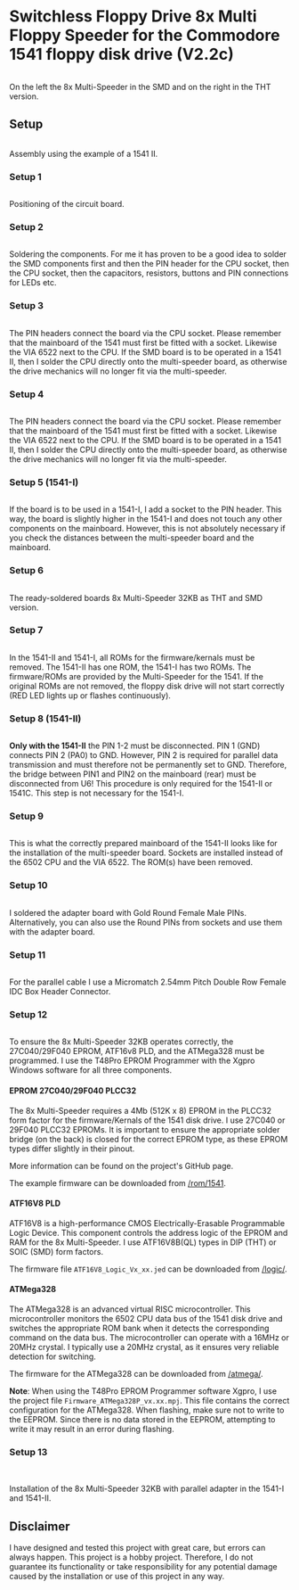 # Switchless Floppy Drive 8x Multi Floppy Speeder for the Commodore 1541 floppy disk drive (V2.2c)



<img title="" src="https://github.com/FraEgg/commodore-1541-switchless-floppydrive-8x-multi-floppy-speeder/blob/master/images/setup/MS_SMD.jpg?raw=true" alt="" data-align="inline" style="zoom:10%;"><img title="" src="https://github.com/FraEgg/commodore-1541-switchless-floppydrive-8x-multi-floppy-speeder/blob/master/images/setup/MS_DIP.jpg?raw=true" alt="" data-align="inline" style="zoom:13%;">

On the left the 8x Multi-Speeder in the SMD and on the right in the THT version.

## Setup

<img title="" src="https://github.com/FraEgg/commodore-1541-switchless-floppydrive-8x-multi-floppy-speeder/blob/master/images/setup/Setup0_1541-II.jpg?raw=true" alt="" style="zoom:15%;" data-align="inline">

Assembly using the example of a 1541 II.



### Setup 1

<img src="https://github.com/FraEgg/commodore-1541-switchless-floppydrive-8x-multi-floppy-speeder/blob/master/images/setup/Setup1_PCB_Setup.jpg?raw=true" title="" alt="" style="zoom:15%;">

Positioning of the circuit board.

### Setup 2

<img src="https://github.com/FraEgg/commodore-1541-switchless-floppydrive-8x-multi-floppy-speeder/blob/master/images/setup/Setup2_PCB_Soldering.jpg?raw=true" title="" alt="" style="zoom:15%;">

Soldering the components. For me it has proven to be a good idea to solder the SMD components first and then the PIN header for the CPU socket, then the CPU socket, then the capacitors, resistors, buttons and PIN connections for LEDs etc.

### Setup 3

<img src="https://github.com/FraEgg/commodore-1541-switchless-floppydrive-8x-multi-floppy-speeder/blob/master/images/setup/Setup3_HeaderPIN.jpg?raw=true" title="" alt="" style="zoom:15%;">

The PIN headers connect the board via the CPU socket. Please remember that the mainboard of the 1541 must first be fitted with a socket. Likewise the VIA 6522 next to the CPU. If the SMD board is to be operated in a 1541 II, then I solder the CPU directly onto the multi-speeder board, as otherwise the drive mechanics will no longer fit via the multi-speeder.

### Setup 4

<img src="https://github.com/FraEgg/commodore-1541-switchless-floppydrive-8x-multi-floppy-speeder/blob/master/images/setup/Setup3_HeaderPIN.jpg?raw=true" title="" alt="" style="zoom:15%;">

The PIN headers connect the board via the CPU socket. Please remember that the mainboard of the 1541 must first be fitted with a socket. Likewise the VIA 6522 next to the CPU. If the SMD board is to be operated in a 1541 II, then I solder the CPU directly onto the multi-speeder board, as otherwise the drive mechanics will no longer fit via the multi-speeder.

### Setup 5 (1541-I)

<img src="https://github.com/FraEgg/commodore-1541-switchless-floppydrive-8x-multi-floppy-speeder/blob/master/images/setup/Setup6_HeaderPIN.jpg?raw=true" title="" alt="" style="zoom:15%;">

If the board is to be used in a 1541-I, I add a socket to the PIN header. This way, the board is slightly higher in the 1541-I and does not touch any other components on the mainboard. However, this is not absolutely necessary if you check the distances between the multi-speeder board and the mainboard.

### Setup 6

<img src="https://github.com/FraEgg/commodore-1541-switchless-floppydrive-8x-multi-floppy-speeder/blob/master/images/setup/Setup7_TOP_THT.jpg?raw=true" title="" alt="" style="zoom:15%;"><img src="https://github.com/FraEgg/commodore-1541-switchless-floppydrive-8x-multi-floppy-speeder/blob/master/images/setup/Setup8_TOP_SMD.jpg?raw=true" title="" alt="" style="zoom:15%;">

The ready-soldered boards 8x Multi-Speeder 32KB as THT and SMD version.



### Setup 7

<img src="https://github.com/FraEgg/commodore-1541-switchless-floppydrive-8x-multi-floppy-speeder/blob/master/images/setup/Setup9_1541-II-PCB.jpg?raw=true" title="" alt="" style="zoom:15%;">

In the 1541-II and 1541-I, all ROMs for the firmware/kernals must be removed. The 1541-II has one ROM, the 1541-I has two ROMs. The firmware/ROMs are provided by the Multi-Speeder for the 1541. If the original ROMs are not removed, the floppy disk drive will not start correctly (RED LED lights up or flashes continuously).

### Setup 8 (1541-II)

<img src="https://github.com/FraEgg/commodore-1541-switchless-floppydrive-8x-multi-floppy-speeder/blob/master/images/setup/Setup17_Para_6522.jpg?raw=true" title="" alt="" style="zoom:15%;">

**Only with the 1541-II** the PIN 1-2 must be disconnected. PIN 1 (GND) connects PIN 2 (PA0) to GND. However, PIN 2 is required for parallel data transmission and must therefore not be permanently set to GND. Therefore, the bridge between PIN1 and PIN2 on the mainboard (rear) must be disconnected from U6! This procedure is only required for the 1541-II or 1541C. This step is not necessary for the 1541-I.

### Setup 9

<img src="https://github.com/FraEgg/commodore-1541-switchless-floppydrive-8x-multi-floppy-speeder/blob/master/images/setup/Setup10_1541-II-PCB.jpg?raw=true" title="" alt="" style="zoom:15%;">

This is what the correctly prepared mainboard of the 1541-II looks like for the installation of the multi-speeder board. Sockets are installed instead of the 6502 CPU and the VIA 6522. The ROM(s) have been removed.



### Setup 10

<img src="https://github.com/FraEgg/commodore-1541-switchless-floppydrive-8x-multi-floppy-speeder/blob/master/images/setup/Setup11_Para.jpg?raw=true" title="" alt="" style="zoom:15%;"><img src="https://github.com/FraEgg/commodore-1541-switchless-floppydrive-8x-multi-floppy-speeder/blob/master/images/setup/Setup12_Para.jpg?raw=true" title="" alt="" style="zoom:15%;"><img src="https://github.com/FraEgg/commodore-1541-switchless-floppydrive-8x-multi-floppy-speeder/blob/master/images/setup/Setup13_Para.jpg?raw=true" title="" alt="" style="zoom:15%;"><img src="https://github.com/FraEgg/commodore-1541-switchless-floppydrive-8x-multi-floppy-speeder/blob/master/images/setup/Setup14_Para.jpg?raw=true" title="" alt="" style="zoom:15%;">

I soldered the adapter board with Gold Round Female Male PINs. Alternatively, you can also use the Round PINs from sockets and use them with the adapter board.  

### Setup 11

<img src="https://github.com/FraEgg/commodore-1541-switchless-floppydrive-8x-multi-floppy-speeder/blob/master/images/setup/Setup16_Para.jpg?raw=true" title="" alt="" style="zoom:15%;"><img src="https://github.com/FraEgg/commodore-1541-switchless-floppydrive-8x-multi-floppy-speeder/blob/master/images/setup/Setup15_Para.jpg?raw=true" title="" alt="" style="zoom:15%;">

For the parallel cable I use a Micromatch 2.54mm Pitch Double Row Female IDC Box Header Connector.

### Setup 12

<img title="" src="https://github.com/FraEgg/commodore-1541-switchless-floppydrive-8x-multi-floppy-speeder/blob/master/images/XGecuT48UniversalProgrammerEEPROM.png?raw=true" alt="" style="zoom:25%;">

To ensure the 8x Multi-Speeder 32KB operates correctly, the 27C040/29F040 EPROM, ATF16v8 PLD, and the ATMega328 must be programmed. I use the T48Pro EPROM Programmer with the Xgpro Windows software for all three components.



#### EPROM 27C040/29F040 PLCC32

The 8x Multi-Speeder requires a 4Mb (512K x 8) EPROM in the PLCC32 form factor for the firmware/Kernals of the 1541 disk drive. I use 27C040 or 29F040 PLCC32 EPROMs. It is important to ensure the appropriate solder bridge (on the back) is closed for the correct EPROM type, as these EPROM types differ slightly in their pinout.



More information can be found on the project's GitHub page. 



The example firmware can be downloaded from [/rom/1541](https://github.com/FraEgg/commodore-1541-switchless-floppydrive-8x-multi-floppy-speeder/tree/master/rom/1541).



#### ATF16V8 PLD

ATF16V8 is a high-performance CMOS Electrically-Erasable Programmable Logic Device. This component controls the address logic of the EPROM and RAM for the 8x Multi-Speeder. I use ATF16V8B(QL) types in DIP (THT) or SOIC (SMD) form factors.



The firmware file `ATF16V8_Logic_Vx_xx.jed` can be downloaded from [/logic/](https://github.com/FraEgg/commodore-1541-switchless-floppydrive-8x-multi-floppy-speeder/tree/master/logic).



#### ATMega328

The ATMega328 is an advanced virtual RISC microcontroller. This microcontroller monitors the 6502 CPU data bus of the 1541 disk drive and switches the appropriate ROM bank when it detects the corresponding command on the data bus. The microcontroller can operate with a 16MHz or 20MHz crystal. I typically use a 20MHz crystal, as it ensures very reliable detection for switching.



The firmware for the ATMega328 can be downloaded from [/atmega/](https://github.com/FraEgg/commodore-1541-switchless-floppydrive-8x-multi-floppy-speeder/tree/master/logic).



**Note**: When using the T48Pro EPROM Programmer software Xgpro, I use the project file `Firmware_ATMega328P_vx.xx.mpj`. This file contains the correct configuration for the ATMega328. When flashing, make sure not to write to the EEPROM. Since there is no data stored in the EEPROM, attempting to write it may result in an error during flashing.



### Setup 13

<img src="https://github.com/FraEgg/commodore-1541-switchless-floppydrive-8x-multi-floppy-speeder/blob/master/images/setup/Setup21_1541-I-PCB.jpg?raw=true" title="" alt="" style="zoom:15%;">

<img src="https://github.com/FraEgg/commodore-1541-switchless-floppydrive-8x-multi-floppy-speeder/blob/master/images/setup/Setup22_1541-I-PCB.jpg?raw=true" title="" alt="" style="zoom:15%;">

<img src="https://github.com/FraEgg/commodore-1541-switchless-floppydrive-8x-multi-floppy-speeder/blob/master/images/setup/Setup20_1541-II-PCB.jpg?raw=true" title="" alt="" style="zoom:15%;">

Installation of the 8x Multi-Speeder 32KB with parallel adapter in the 1541-I and 1541-II.

## Disclaimer

I have designed and tested this project with great care, but errors can always happen. This project is a hobby project. Therefore, I do not guarantee its functionality or take responsibility for any potential damage caused by the installation or use of this project in any way.


